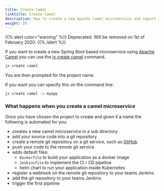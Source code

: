 ```yaml
---
title: Create Camel
linktitle: Create Camel
description: How to create a new Apache Camel microservice and import it into Jenkins X
weight: 20
---
```


{{% alert color="warning" %}}
Deprecated. Will be removed on 1st of February 2020.
{{% /alert %}}

If you want to create a new Spring Boot based microservice using [Apache Camel](http://camel.apache.org/) you can use the [jx create camel](/commands/deprecation/) command.


```sh
jx create camel
```

You are then prompted for the project name.

If you want you can specify this on the command line:

```sh
jx create camel -a myapp
```


### What happens when you create a camel microservice

Once you have chosen the project to create and given it a name the following is automated for you:

* creates a new camel microservice in a sub directory
* add your source code into a git repository
* create a remote git repository on a git service, such as [GitHub](https://github.com)
* push your code to the remote git service
* adds default files:
  * `Dockerfile` to build your application as a docker image
  * `Jenkinsfile` to implement the CI / CD pipeline
  * helm chart to run your application inside Kubernetes
* register a webhook on the remote git repository to your teams Jenkins
* add the git repository to your teams Jenkins
* trigger the first pipeline
